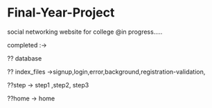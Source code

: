 # Final-Year-Project
 social networking website for college
 @in progress.....
 
 completed :-> 
 
 ?? database
 
 ?? index_files ->signup,login,error,background,registration-validation,
 
 ??step -> step1 ,step2, step3
 
 ??home -> home
